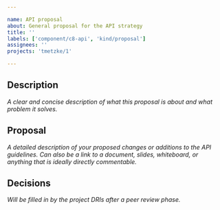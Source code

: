 ```yaml
---

name: API proposal
about: General proposal for the API strategy
title: ''
labels: ['component/c8-api', 'kind/proposal']
assignees: ''
projects: 'tmetzke/1'

---
```


## Description

_A clear and concise description of what this proposal is about and what problem it solves._

## Proposal

_A detailed description of your proposed changes or additions to the API guidelines._
_Can also be a link to a document, slides, whiteboard, or anything that is ideally directly commentable._

## Decisions

_Will be filled in by the project DRIs after a peer review phase._
